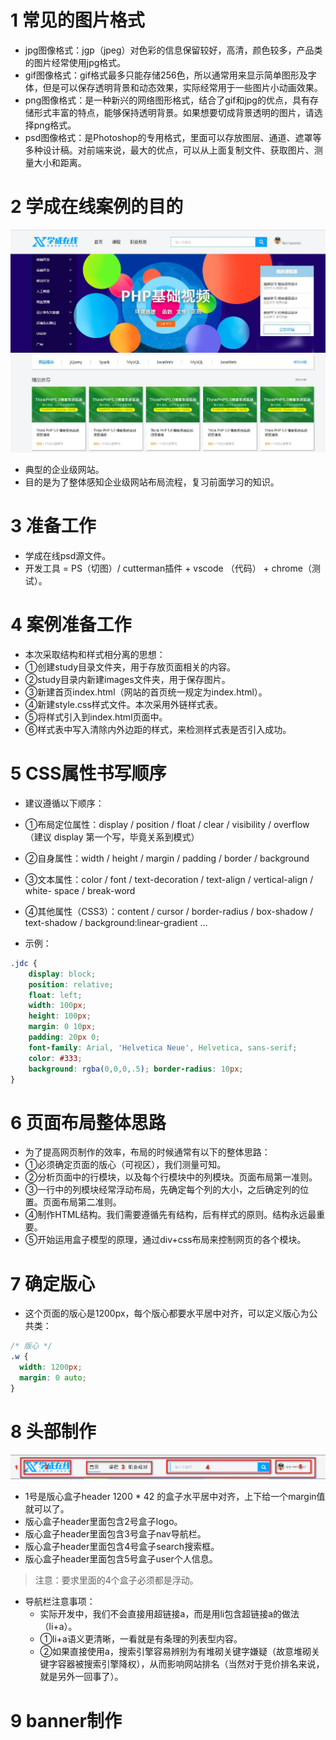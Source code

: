 # 1 常见的图片格式

* jpg图像格式：jgp（jpeg）对色彩的信息保留较好，高清，颜色较多，产品类的图片经常使用jpg格式。
* gif图像格式：gif格式最多只能存储256色，所以通常用来显示简单图形及字体，但是可以保存透明背景和动态效果，实际经常用于一些图片小动画效果。
* png图像格式：是一种新兴的网络图形格式，结合了gif和jpg的优点，具有存储形式丰富的特点，能够保持透明背景。如果想要切成背景透明的图片，请选择png格式。
* psd图像格式：是Photoshop的专用格式，里面可以存放图层、通道、遮罩等多种设计稿。对前端来说，最大的优点，可以从上面复制文件、获取图片、测量大小和距离。

# 2 学成在线案例的目的

![学成在线案例](images/学成在线案例.png)

* 典型的企业级网站。
* 目的是为了整体感知企业级网站布局流程，复习前面学习的知识。



# 3 准备工作

* 学成在线psd源文件。
* 开发工具 = PS（切图）/ cutterman插件 + vscode （代码） + chrome（测试）。



# 4 案例准备工作

* 本次采取结构和样式相分离的思想：
* ①创建study目录文件夹，用于存放页面相关的内容。
* ②study目录内新建images文件夹，用于保存图片。
* ③新建首页index.html（网站的首页统一规定为index.html）。
* ④新建style.css样式文件。本次采用外链样式表。
* ⑤将样式引入到index.html页面中。
* ⑥样式表中写入清除内外边距的样式，来检测样式表是否引入成功。



# 5 CSS属性书写顺序

* 建议遵循以下顺序：
* ①布局定位属性：display / position / float / clear / visibility / overflow（建议 display 第一个写，毕竟关系到模式）
* ②自身属性：width / height / margin / padding / border / background
* ③文本属性：color / font / text-decoration / text-align / vertical-align / white- space / break-word
* ④其他属性（CSS3）：content / cursor / border-radius / box-shadow / text-shadow / background:linear-gradient …



* 示例：

```css
.jdc {
    display: block; 
    position: relative; 
    float: left; 
    width: 100px; 
    height: 100px; 
    margin: 0 10px; 
    padding: 20px 0;
    font-family: Arial, 'Helvetica Neue', Helvetica, sans-serif; 
    color: #333;
	background: rgba(0,0,0,.5); border-radius: 10px;
}
```



# 6 页面布局整体思路

* 为了提高网页制作的效率，布局的时候通常有以下的整体思路：
* ①必须确定页面的版心（可视区），我们测量可知。
* ②分析页面中的行模块，以及每个行模块中的列模块。页面布局第一准则。
* ③一行中的列模块经常浮动布局，先确定每个列的大小，之后确定列的位置。页面布局第二准则。
* ④制作HTML结构。我们需要遵循先有结构，后有样式的原则。结构永远最重要。
* ⑤开始运用盒子模型的原理，通过div+css布局来控制网页的各个模块。



# 7 确定版心

* 这个页面的版心是1200px，每个版心都要水平居中对齐，可以定义版心为公共类：

```css
/* 版心 */
.w {
  width: 1200px;
  margin: 0 auto;
}
```



# 8 头部制作

![头部制作](images/头部制作.png)

* 1号是版心盒子header 1200 * 42 的盒子水平居中对齐，上下给一个margin值就可以了。
* 版心盒子header里面包含2号盒子logo。
* 版心盒子header里面包含3号盒子nav导航栏。
* 版心盒子header里面包含4号盒子search搜索框。
* 版心盒子header里面包含5号盒子user个人信息。

> 注意：要求里面的4个盒子必须都是浮动。

* 导航栏注意事项：
  * 实际开发中，我们不会直接用超链接a，而是用li包含超链接a的做法（li+a）。
  * ①li+a语义更清晰，一看就是有条理的列表型内容。
  * ②如果直接使用a，搜索引擎容易辨别为有堆砌关键字嫌疑（故意堆砌关键字容器被搜索引擎降权），从而影响网站排名（当然对于竞价排名来说，就是另外一回事了）。







# 9 banner制作





















